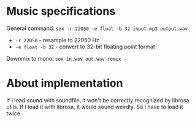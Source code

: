 # Music specifications

General command: `sox -r 22050 -e float -b 32 input.mp3 output.wav`  

+ `-r 22050` - resample to 22050 Hz  
+ `-e float -b 32` - convert to 32-bit floating point format  

Downmix to mono: `sox in.wav out.wav remix -`  

# About implementation

If I load sound with soundfile, it won't be correctly recognized by
librosa utils. If I load it with librosa, it would sound weirdly. So I
have to load it twice.  
